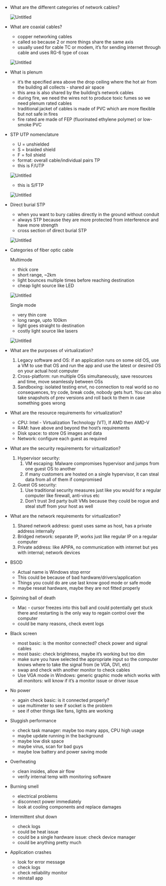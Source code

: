 - What are the different categories of network cables?
    
    ![Untitled](https://prod-files-secure.s3.us-west-2.amazonaws.com/b53f5d3f-344b-4840-94bc-8498f3af413e/354c0367-0375-4bd5-8bf4-d829a58f98a5/Untitled.png)
    
- What are coaxial cables?
    - copper networking cables
    - called so because 2 or more things share the same axis
    - usually used for cable TC or modem, it’s for sending internet through cable and uses RG-6 type of coax
    
    ![Untitled](https://prod-files-secure.s3.us-west-2.amazonaws.com/b53f5d3f-344b-4840-94bc-8498f3af413e/955eae91-5699-4047-b1d9-b22f63eac5ad/Untitled.png)
    
- What is plenum
    - it’s the specified area above the drop ceiling where the hot air from the building all collects - shared air space
    - this area is also shared by the building’s network cables
    - during fire, we need the wires not to produce toxic fumes so we need plenum rated cables
    - traditional jacket of cables is made of PVC which are more flexible but not safe in fires
    - fire rated are made of FEP (fluorinated ethylene polymer) or low-smoke PVC
- STP UTP nomenclature
    - U = unshielded
    - S = braided shield
    - F = foil shield
    - format: overall cable/individual pairs TP
    - this is F/UTP
    
    ![Untitled](https://prod-files-secure.s3.us-west-2.amazonaws.com/b53f5d3f-344b-4840-94bc-8498f3af413e/58fced2a-628b-493e-b986-d3513d2213a7/Untitled.png)
    
    - this is S/FTP
    
    ![Untitled](https://prod-files-secure.s3.us-west-2.amazonaws.com/b53f5d3f-344b-4840-94bc-8498f3af413e/5a453ec6-8cf3-4119-9a4f-91c212fa286d/Untitled.png)
    
- Direct burial STP
    - when you want to bury cables directly in the ground without conduit
    - always STP because they are more protected from interference and have more strength
    - cross section of direct burial STP
    
    ![Untitled](https://prod-files-secure.s3.us-west-2.amazonaws.com/b53f5d3f-344b-4840-94bc-8498f3af413e/fb7ea008-74f8-4282-bdee-dfa2117c291f/Untitled.png)
    
- Categories of fiber optic cable
    
    Multimode 
    
    - thick core
    - short range, ~2km
    - light bounces multiple times before reaching destination
    - cheap light source like LED
    
    ![Untitled](https://prod-files-secure.s3.us-west-2.amazonaws.com/b53f5d3f-344b-4840-94bc-8498f3af413e/873e1248-7a25-47d6-84c6-59572882ff8a/Untitled.png)
    
    Single mode
    
    - very thin core
    - long range, upto 100km
    - light goes straight to destination
    - costly light source like lasers
    
    ![Untitled](https://prod-files-secure.s3.us-west-2.amazonaws.com/b53f5d3f-344b-4840-94bc-8498f3af413e/ac2416e7-ab72-425a-8143-83e781dc456c/Untitled.png)
    

- What are the purposes of virtualization?
    1. Legacy software and OS: if an application runs on some old OS, use a VM to use that OS and run the app and use the latest or desired OS on your actual host computer
    2. Cross-platform: run multiple OSs simultaneously, save resources and time, move seamlessly between OSs
    3. Sandboxing: isolated testing envt, no connection to real world so no consequences, try code, break code, nobody gets hurt. You can also take snapshots of prev versions and roll back to them in case something goes wrong
- What are the resource requirements for virtualization?
    - CPU: Intel - Virtualization Technology (VT), If AMD then AMD-V
    - RAM: have above and beyond the host’s requirements
    - Disk space: to store OS images and data
    - Network: configure each guest as required
- What are the security requirements for virtualization?
    1. Hypervisor security:
        1. VM escaping: Malware compromises hypervisor and jumps from one guest OS to another
        2. if many customers are hosted on a single hypervisor, it can steal data from all of them if compromised
    2. Guest OS security:
        1. Use traditional security measures just like you would for a regular computer like firewall, anti-virus etc
        2. Don’t trust 3rd party built VMs because they could be rogue and steal stuff from your host as well
- What are the network requirements for virtualization?
    1. Shared network address: guest uses same as host, has a private address internally 
    2. Bridged network: separate IP, works just like regular IP on a regular computer
    3. Private address: like APIPA, no communication with internet but yes with internal; network devices 
    

- BSOD
    - Actual name is Windows stop error
    - This could be because of bad hardware/drivers/application
    - Things you could do are use last know good mode or safe mode
    - maybe reseat hardware, maybe they are not fitted properly
- Spinning ball of death
    - Mac - cursor freezes into this ball and could potentially get stuck there and restarting is the only way to regain control over the computer
    - could be many reasons, check event logs
- Black screen
    - most basic: is the monitor connected? check power and signal cables
    - most basic: check brightness, maybe it’s working but too dim
    - make sure you have selected the appropriate input so the computer knows where to take the signal from (ie VGA, DVI, etc)
    - swap and check with another monitor to check cables
    - Use VGA mode in Windows: generic graphic mode which works with all monitors: will know if it’s a monitor issue or driver issue
- No power
    - again check basic: is it connected properly?
    - use multimeter to see if socket is the problem
    - see if other things like fans, lights are working
- Sluggish performance
    - check task manager: maybe too many apps, CPU high usage
    - maybe update running in the background
    - maybe low disk space
    - maybe virus, scan for bad guys
    - maybe low battery and power saving mode
- Overheating
    - clean insides, allow air flow
    - verify internal temp with monitoring software
- Burning smell
    - electrical problems
    - disconnect power immediately
    - look at cooling components and replace damages
- Intermittent shut down
    - check logs
    - could be heat issue
    - could be a single hardware issue: check device manager
    - could be anything pretty much
- Application crashes
    - look for error message
    - check logs
    - check reliability monitor
    - reinstall app
